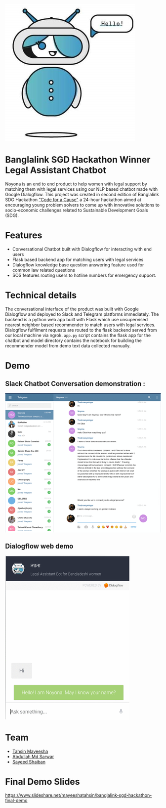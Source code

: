 ![](images/logo.jpeg)

# Banglalink SGD Hackathon Winner Legal Assistant Chatbot

Noyona is an end to end product to help women with legal support by matching them with legal services using our NLP based chatbot made with Google Dialogflow. This project was created in second edition of Banglalink SDG Hackathon ["Code for a Cause"](https://www.banglalink.net/en/about-us/media/press-release/code-for-a-cause) a 24-hour hackathon aimed at encouraging young problem solvers to come up with innovative solutions to socio-economic challenges related to Sustainable Development Goals (SDG).

# Features

* Conversational Chatbot built with Dialogflow for interacting with end users
* Flask based backend app for matching users with legal services
* Dialogflow knowledge base question answering feature used for common law related questions
* SOS features routing users to hotline numbers for emergency support.

# Technical details 

The conversational interface of the product was built with Google Dialogflow and deployed to Slack and Telegram platforms immediately. The backend is a python web app built with Flask which use unsupervised nearest neighbor based recommender to match users with legal services. Dialogflow fulfilment requests are routed to the flask backend served from our local machine via ngrok. `app.py` script contains the flask app for the chatbot and model directory contains the notebook for building the recommender model from demo text data collected manually. 

# Demo

## Slack Chatbot Conversation demonstration : 

![](images/telegram.gif)



## Dialogflow web demo 

![](images/web.gif)

# Team

* [Tahsin Mayeesha](https://github.com/Tahsin-Mayeesha)
* [Abdullah Md Sarwar](https://github.com/thedrowsywinger)
* [Sayeed Shaiban](https://github.com/sayeedk06) 



# Final Demo Slides

https://www.slideshare.net/mayeeshatahsin/banglalink-sgd-hackathon-final-demo





